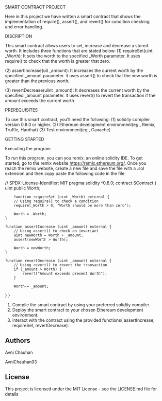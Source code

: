 SMART CONTRACT PROJECT

Here in this project we have written a smart contract that shows the implementation of require(), assert(), and revert() for condition checking and error handling.

DISCRIPTION

This smart contract allows users to set, increase and decrease a stored worth. It includes three functions that are stated below:
 (1) requireSet(uint _Worth): It sets the worth to the specified _Worth parameter. It uses require() to check that the worth is greater that zero.
 
 (2) assertIncrease(uit _amount): It increases the current worth by the specified _amount parameter. It uses assert() to check that the new worth is greater than
 the previous worth.
 
 (3) revertDecrease(uiint _amount): It decreases the current worth by the specified _amount parameter. It uses revert() to revert the transaction if the amount exceeds the current worth.

 PREREQUISITES

 To use this smart contract, you'll need the following:
 (1) solidity compiler version 0.8.0 or higher.
 (2) Ethereum development environment(eg., Remix, Truffle, Hardhat)
 (3) Test environment(eg., Ganache)

GETTING STARTED

Executing the program

To run this program, you can you remix, an online solidity IDE. To get started, go to the remix website https://remix.ethereum.org/.
Once you reach the remix website, create a new file and save the file with a .sol extension and then copy paste the following code in the file:

// SPDX-License-Identifier: MIT
pragma solidity ^0.8.0;
contract SContract {
    uint public Worth;
    
        function requireSet (uint _Worth) external {
        // Using require() to check a condition
        require(_Worth > 0, "Worth should be more than zero");
        
        Worth = _Worth;
    }
    
    function assertIncrease (uint _amount) external {
        // Using assert() to check an invariant
        uint newWorth = Worth + _amount;
        assert(newWorth > Worth);
        
        Worth = newWorth;
    }
    
    function revertDecrease (uint _amount) external {
        // Using revert() to revert the transaction
        if (_amount > Worth) {
            revert("Amount exceeds present Worth");
        }
        
        Worth-= _amount;
}
}


1. Compile the smart contract by using your preferred solidity compiler.
2. Deploy the smart contract to your chosen Ethereum development environment.
3. Interact with the contract using the provided functions( assertIncrease, requireSet, revertDecrease).

## Authors

Avni Chauhan

AvniChauhan03


## License

This project is licensed under the MIT License - see the LICENSE.md file for details
